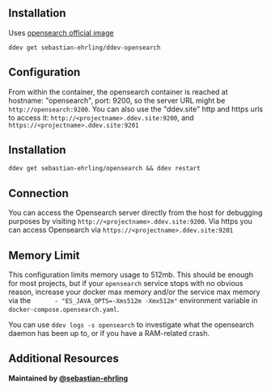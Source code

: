 ## Installation

Uses [opensearch official image](https://hub.docker.com/r/opensearchproject/opensearch)

`ddev get sebastian-ehrling/ddev-opensearch`

## Configuration

From within the container, the opensearch container is reached at hostname: "opensearch", port: 9200, so the server URL might be `http://opensearch:9200`. You can also use the "ddev.site" http and https urls to access it: `http://<projectname>.ddev.site:9200`, and `https://<projectname>.ddev.site:9201`

## Installation

`ddev get sebastian-ehrling/opensearch && ddev restart`

## Connection

You can access the Opensearch server directly from the host for debugging purposes by visiting `http://<projectname>.ddev.site:9200`. Via https you can access Opensearch via `https://<projectname>.ddev.site:9201`

## Memory Limit

This configuration limits memory usage to 512mb. This should be enough for most projects, but if your `opensearch` service stops with no obvious reason, increase your docker max memory and/or the service max memory via the `      - "ES_JAVA_OPTS=-Xms512m -Xmx512m"` environment variable in `docker-compose.opensearch.yaml`.

You can use `ddev logs -s opensearch` to investigate what the opensearch daemon has been up to, or if you have a RAM-related crash.

## Additional Resources


**Maintained by [@sebastian-ehrling](https://github.com/sebastian-ehrling)**
